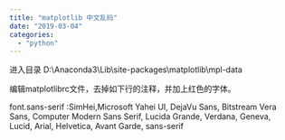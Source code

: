 ```yaml
---
title: "matplotlib 中文乱码"
date: "2019-03-04"
categories: 
  - "python"
---
```


进入目录 D:\\Anaconda3\\Lib\\site-packages\\matplotlib\\mpl-data

编辑matplotlibrc文件，去掉如下行的注释，并加上红色的字体。

font.sans-serif :SimHei,Microsoft Yahei UI, DejaVu Sans, Bitstream Vera Sans, Computer Modern Sans Serif, Lucida Grande, Verdana, Geneva, Lucid, Arial, Helvetica, Avant Garde, sans-serif
